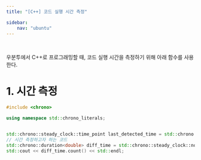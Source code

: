 ```yaml
---
title: "[C++] 코드 실행 시간 측정"

sidebar:
    nav: "ubuntu"
---
```


<br/>


우분투에서 C++로 프로그래밍할 때, 코드 실행 시간을 측정하기 위해 아래 함수를 사용한다.


# 1. 시간 측정

```cpp
#include <chrono>

using namespace std::chrono_literals;


std::chrono::steady_clock::time_point last_detected_time = std::chrono::steady_clock::now();
// 시간 측정하고자 하는 코드
std::chrono::duration<double> diff_time = std::chrono::steady_clock::now() - last_detected_time;
std::cout << diff_time.count() << std::endl;
```




<br/>


